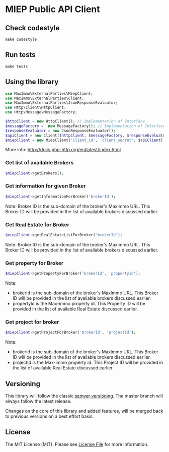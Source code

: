 # MIEP Public API Client

## Check codestyle

`make codestyle`

## Run tests

`make tests`

## Using the library

```php 
use MaxImmo\ExternalParties\MiepClient;
use MaxImmo\ExternalParties\Client;
use MaxImmo\ExternalParties\JsonResponseEvaluator;
use Http\Client\HttpClient;
use Http\Message\MessageFactory;

$httpClient = new HttpClient(); // Implementation of Interface
$messageFactory =  new MessageFactory(); // Implementation of Interface
$responseEvaluator = new JsonResponseEvaluator();
$apiClient = new Client($httpClient, $messageFactory, $responseEvaluator);
$miepClient = new MiepClient('client_id', 'client_secret', $apiClient);
```

More info: http://docs.php-http.org/en/latest/index.html

### Get list of available Brokers

```php
$miepClient->getBrokers();
```

### Get information for given Broker

```php
$miepClient->getInformationForBroker('brokerId');
```

Note: Broker ID is the sub-domain of the broker's MaxImmo URL. This Broker ID will be provided in the list of available brokers discussed earlier.


### Get Real Estate for Broker

```php
$miepClient->getRealEstateListForBroker('brokerId');
```

Note: Broker ID is the sub-domain of the broker's MaxImmo URL. This Broker ID will be provided in the list of available brokers discussed earlier.

### Get property for Broker

```php
$miepClient->getPropertyForBroker('brokerId', 'propertyId');
```

Note: 

- brokerId is the sub-domain of the broker's MaxImmo URL. This Broker ID will be provided in the list of available brokers discussed earlier.
- propertyId is the Max-immo property id. This Property ID will be provided in the list of available Real Estate discussed earlier. 

### Get project for broker

```php
$miepClient->getProjectForBroker('brokerId', 'projectId');
```
Note: 

- brokerId is the sub-domain of the broker's MaxImmo URL. This Broker ID will be provided in the list of available brokers discussed earlier.
- projectId is the Max-immo property id. This Project ID will be provided in the list of available Real Estate discussed earlier. 

## Versioning

This library will follow the classic [semver versioning](http://semver.org/). The master branch will always follow the latest release.

Changes on the core of this library and added features, will be merged back to previous versions on a best effort basis.

## License

The MIT License (MIT). Please see [License File](LICENSE) for more information.